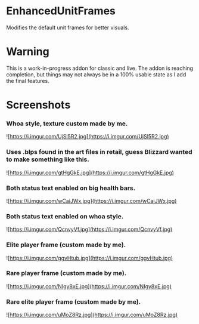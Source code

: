 # EnhancedUnitFrames
Modifies the default unit frames for better visuals.

# Warning

This is a work-in-progress addon for classic and live. The addon is reaching completion, but things may not always be in a 100% usable state as I add the final features.

# Screenshots

### Whoa style, texture custom made by me.
![https://i.imgur.com/UjSl5R2.jpg](https://i.imgur.com/UjSl5R2.jpg)

### Uses .blps found in the art files in retail, guess Blizzard wanted to make something like this.
![https://i.imgur.com/gtHgGkE.jpg](https://i.imgur.com/gtHgGkE.jpg)

### Both status text enabled on big health bars.
![https://i.imgur.com/wCaiJWx.jpg](https://i.imgur.com/wCaiJWx.jpg)

### Both status text enabled on whoa style.
![https://i.imgur.com/QcnvyVf.jpg](https://i.imgur.com/QcnvyVf.jpg)

### Elite player frame (custom made by me).
![https://i.imgur.com/ggvHtub.jpg](https://i.imgur.com/ggvHtub.jpg)

### Rare player frame (custom made by me).
![https://i.imgur.com/NIgy8xE.jpg](https://i.imgur.com/NIgy8xE.jpg)

### Rare elite player frame (custom made by me).
![https://i.imgur.com/uMoZ8Rz.jpg](https://i.imgur.com/uMoZ8Rz.jpg)
